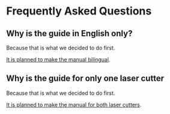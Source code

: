 # Frequently Asked Questions

## Why is the guide in English only?

Because that is what we decided to do first.

[It is planned to make the manual bilingual](https://github.com/uppsala-makerspace/laser_cutter_guide/issues/1).

## Why is the guide for only one laser cutter

Because that is what we decided to do first.

[It is planned to make the manual for both laser cutters](https://github.com/uppsala-makerspace/laser_cutter_guide/issues/9).

